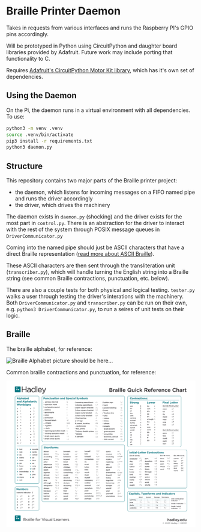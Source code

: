# Braille Printer Daemon

Takes in requests from various interfaces and runs the Raspberry PI's GPIO pins
accordingly.

Will be prototyped in Python using CircuitPython and daughter board libraries provided by Adafruit.
Future work may include porting that functionality to C.

Requires [Adafruit's CircuitPython Motor Kit library](https://docs.circuitpython.org/projects/motorkit/en/latest/), which has
it's own set of dependencies.

## Using the Daemon

On the Pi, the daemon runs in a virtual environment with all dependencies. To use:

```bash
python3 -m venv .venv
source .venv/bin/activate
pip3 install -r requirements.txt
python3 daemon.py
```

## Structure

This repository contains two major parts of the Braille printer project:

- the daemon, which listens for incoming messages on a FIFO named pipe and runs the driver accordingly
- the driver, which drives the machinery

The daemon exists in `daemon.py` (shocking) and the driver exists for the most part in `control.py`. There is an abstraction for the driver to interact with the rest of the system through POSIX message queues in `DriverCommunicator.py`

Coming into the named pipe should just be ASCII characters that have a direct Braille representation ([read more about ASCII Braille](https://en.wikipedia.org/wiki/Braille_ASCII)).

These ASCII characters are then sent through the transliteration unit (`transcriber.py`), which will handle turning the English string into a Braille string (see common Braille contractions, punctuation, etc. below).

There are also a couple tests for both physical and logical testing. `tester.py` walks a user through testing the driver's interations with the machinery. Both `DriverCommunicator.py` and `transcriber.py` can be run on their own, e.g. `python3 DriverCommunicator.py`, to run a seires of unit tests on their logic.

## Braille

The braille alphabet, for reference:

![Braille Alphabet picture should be here...](https://www.tsbvi.edu/wp-content/uploads/assets/images/in-body/fw-ibi-braille_alphabet.jpg)

Common braille contractions and punctuation, for reference:

![Braille Contractions picture should be here...](./resources/braille-quick-reference.png)
